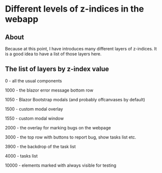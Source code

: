 # Different levels of z-indices in the webapp

## About

Because at this point, I have introduces many different layers of z-indices. It is a good idea to have a list of those layers here.

## The list of layers by z-index value

0 - all the usual components

1000 - the blazor error message bottom row

1050 - Blazor Bootstrap modals (and probably offcanvases by default)

1500 - custom modal overlay

1550 - custom modal window

2000 - the overlay for marking bugs on the webpage

3000 - the top row with buttons to report bug, show tasks list etc.

3900 - the backdrop of the task list

4000 - tasks list

10000 - elements marked with always visible for testing